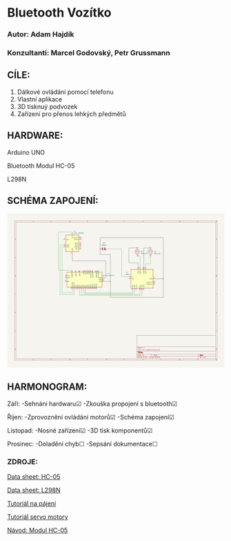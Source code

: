 # Bluetooth Vozítko


### Autor: Adam Hajdík
### Konzultanti: Marcel Godovský, Petr Grussmann

## CÍLE:

1. Dálkové ovládání pomocí telefonu
2. Vlastní aplikace
3. 3D tisknuý podvozek
4. Zařízení pro přenos lehkých předmětů



## HARDWARE:

Arduino UNO

Bluetooth Modul HC-05

L298N

## SCHÉMA ZAPOJENÍ:

![Screenshot](vehicle_scheme.png)

## HARMONOGRAM:

Září: -Sehnáni hardwaru&#9745; -Zkouška propojení s bluetooth&#9745;

Říjen: -Zprovoznění ovládání motorů&#9745; -Schéma zapojení&#9745;

Listopad: -Nosné zařízení&#9745; -3D tisk komponentů&#9745;

Prosinec: -Doladění chyb&#9744; -Sepsání dokumentace&#9744;


### ZDROJE:
[Data sheet: HC-05](https://components101.com/sites/default/files/component_datasheet/HC-05%20Datasheet.pdf)

[Data sheet: L298N](https://components101.com/modules/l293n-motor-driver-module)

[Tutoriál na pájení](https://www.youtube.com/watch?v=6rmErwU5E-k)

[Tutoriál servo motory](https://docs.arduino.cc/learn/electronics/servo-motors)

[Návod: Modul HC-05](https://www.youtube.com/watch?v=L13jJPg88EI)

